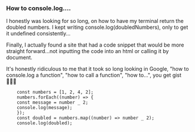 ### How to console.log....

I honestly was looking for so long, on how to have my terminal return the doubled numbers. I kept writing console.log(doubledNumbers), only to get it undefined consistently...

Finally, I actually found a site that had a code snippet that would be more straight forward...not inputting the code into an html or calling it by document.

It's honestly ridiculous to me that it took so long looking in Google, "how to console.log a function", "how to call a function", "how to...", you get gist 🤦🏻‍♂️

        const numbers = [1, 2, 4, 2];
        numbers.forEach((number) => {
        const message = number _ 2;
        console.log(message);
        });
        const doubled = numbers.map((number) => number _ 2);
        console.log(doubled);
